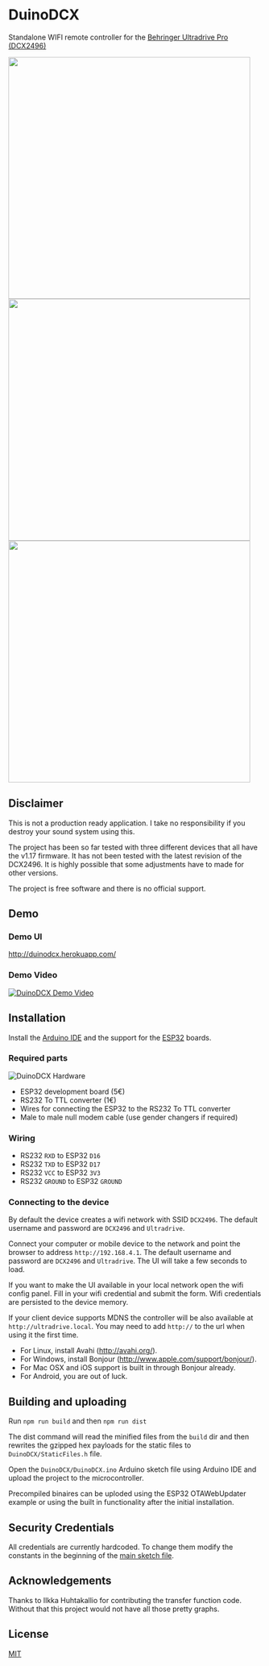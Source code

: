 
DuinoDCX
========
Standalone WIFI remote controller for the [Behringer Ultradrive Pro (DCX2496)](http://www.musictri.be/p/P0B6H)

<img src="https://i.imgur.com/OymCbZR.png" width="480">
<img src="https://i.imgur.com/oTpUWA9.png" width="480">
<img src="https://i.imgur.com/oakrMMH.png" width="480">

## Disclaimer
This is not a production ready application. I take no responsibility if you destroy your sound system using this.

The project has been so far tested with three different devices that all have the v1.17 firmware. It has not been tested with the latest revision of the DCX2496. It is highly possible that some adjustments have to made for other versions.

The project is free software and there is no official support. 

## Demo
### Demo UI
http://duinodcx.herokuapp.com/

### Demo Video
[![DuinoDCX Demo Video](https://img.youtube.com/vi/Z5CDjev1ydA/0.jpg)](https://www.youtube.com/watch?v=Z5CDjev1ydA)

## Installation
Install the [Arduino IDE](https://www.arduino.cc/en/Main/Software) and the support for the [ESP32](https://github.com/espressif/arduino-esp32#installation-instructions) boards.

### Required parts
![DuinoDCX Hardware](https://i.imgur.com/zYhEit9.jpg)

* ESP32 development board (5€)
* RS232 To TTL converter (1€)
* Wires for connecting the ESP32 to the RS232 To TTL converter
* Male to male null modem cable (use gender changers if required)

### Wiring
* RS232 `RXD` to ESP32 `D16`
* RS232 `TXD` to ESP32 `D17`
* RS232 `VCC` to ESP32 `3V3`
* RS232 `GROUND` to ESP32 `GROUND`

### Connecting to the device
By default the device creates a wifi network with SSID `DCX2496`. The default username and password are `DCX2496` and `Ultradrive`.

Connect your computer or mobile device to the network and point the browser to address `http://192.168.4.1`. The default username and password are `DCX2496` and `Ultradrive`. The UI will take a few seconds to load.

If you want to make the UI available in your local network open the wifi config panel. Fill in your wifi credential and submit the form. Wifi credentials are persisted to the device memory.

If your client device supports MDNS the controller will be also available at `http://ultradrive.local`. You may need to add `http://` to the url when using it the first time.
  - For Linux, install Avahi (http://avahi.org/).
  - For Windows, install Bonjour (http://www.apple.com/support/bonjour/).
  - For Mac OSX and iOS support is built in through Bonjour already.
  - For Android, you are out of luck.

## Building and uploading
Run `npm run build` and then `npm run dist`

The dist command will read the minified files from the `build` dir and then rewrites the gzipped hex payloads for the static files to `DuinoDCX/StaticFiles.h` file.

Open the `DuinoDCX/DuinoDCX.ino` Arduino sketch file using Arduino IDE and upload the project to the microcontroller.

Precompiled binaires can be uploded using the ESP32 OTAWebUpdater example or using the built in functionality after the initial installation.

## Security Credentials
All credentials are currently hardcoded. To change them modify the constants in the beginning of the [main sketch file](https://github.com/lasselukkari/DuinoDCX/blob/master/DuinoDCX/DuinoDCX.ino). 

## Acknowledgements
Thanks to Ilkka Huhtakallio for contributing the transfer function code. Without that this project would not have all those pretty graphs.

## License
[MIT](LICENSE)
